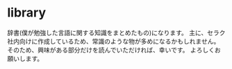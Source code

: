 # library
辞書(僕が勉強した言語に関する知識をまとめたもの)になります。
主に、セラク社内向けに作成しているため、常識のような物が多めになるかもしれません。
そのため、興味がある部分だけを読んでいただければ、幸いです。
よろしくお願いします。
